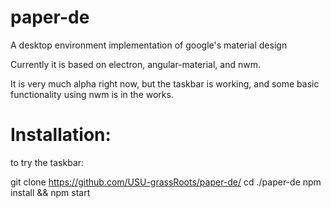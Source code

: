 # paper-de
A desktop environment implementation of google's material design

Currently it is based on electron, angular-material, and nwm.

It is very much alpha right now, but the taskbar is working, and some basic functionality using nwm is in the works.

Installation:
====
to try the taskbar:

git clone https://github.com/USU-grassRoots/paper-de/
cd ./paper-de
npm install && npm start



